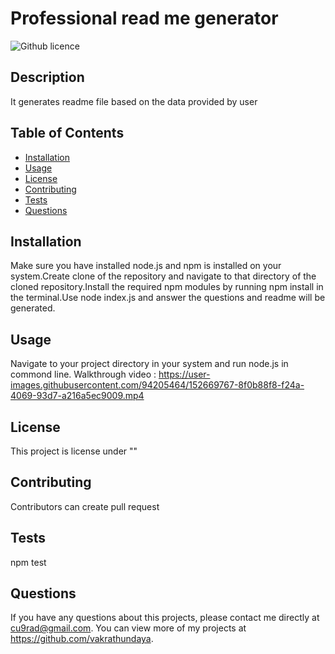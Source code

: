 # Professional read me generator

  ![Github licence](http://img.shields.io/badge/license-""-blue.svg)
  
  ## Description 
  It generates readme file based on the data provided by user


  ## Table of Contents

  * [Installation](#installation)
  * [Usage](#usage)
  * [License](#license)
  * [Contributing](#contributing)
  * [Tests](#tests)
  * [Questions](#questions)
  

  ## Installation 
  Make sure you have installed node.js and npm is installed on your system.Create clone of the repository and navigate to that directory of the cloned repository.Install the required npm modules by running npm install in the terminal.Use node index.js and answer the questions and readme will be generated.

  ## Usage 
  Navigate to your project directory in your system and run node.js in commond line.
  Walkthrough video : https://user-images.githubusercontent.com/94205464/152669767-8f0b88f8-f24a-4069-93d7-a216a5ec9009.mp4


  ## License 
  This project is license under ""


  ## Contributing 
  Contributors can create pull request


  ## Tests
  npm test


  ## Questions
  If you have any questions about this projects, please contact me directly at cu9rad@gmail.com. You can view more of my projects at https://github.com/vakrathundaya.
